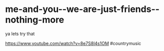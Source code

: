 # me-and-you--we-are-just-friends--nothing-more

ya lets try that

https://www.youtube.com/watch?v=8e7S8l4s1OM #countrymusic
